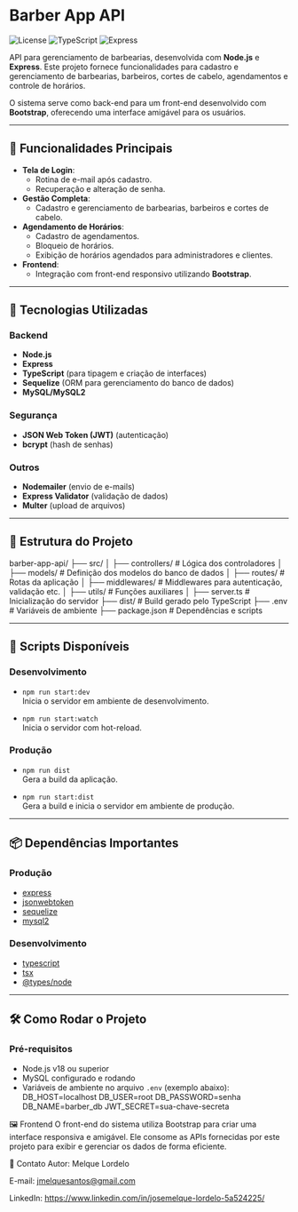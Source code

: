 # Barber App API

![License](https://img.shields.io/badge/license-ISC-blue)
![TypeScript](https://img.shields.io/badge/-TypeScript-blue)
![Express](https://img.shields.io/badge/-Express.js-green)

API para gerenciamento de barbearias, desenvolvida com **Node.js** e **Express**. Este projeto fornece funcionalidades para cadastro e gerenciamento de barbearias, barbeiros, cortes de cabelo, agendamentos e controle de horários.  

O sistema serve como back-end para um front-end desenvolvido com **Bootstrap**, oferecendo uma interface amigável para os usuários.

---

## 🔑 Funcionalidades Principais

- **Tela de Login**:
  - Rotina de e-mail após cadastro.
  - Recuperação e alteração de senha.
- **Gestão Completa**:
  - Cadastro e gerenciamento de barbearias, barbeiros e cortes de cabelo.
- **Agendamento de Horários**:
  - Cadastro de agendamentos.
  - Bloqueio de horários.
  - Exibição de horários agendados para administradores e clientes.
- **Frontend**:
  - Integração com front-end responsivo utilizando **Bootstrap**.

---

## 🚀 Tecnologias Utilizadas

### Backend
- **Node.js**
- **Express**
- **TypeScript** (para tipagem e criação de interfaces)
- **Sequelize** (ORM para gerenciamento do banco de dados)
- **MySQL/MySQL2**

### Segurança
- **JSON Web Token (JWT)** (autenticação)
- **bcrypt** (hash de senhas)

### Outros
- **Nodemailer** (envio de e-mails)
- **Express Validator** (validação de dados)
- **Multer** (upload de arquivos)

---

## 📂 Estrutura do Projeto

barber-app-api/ ├── src/ │ ├── controllers/ # Lógica dos controladores │ ├── models/ # Definição dos modelos do banco de dados │ ├── routes/ # Rotas da aplicação │ ├── middlewares/ # Middlewares para autenticação, validação etc. │ ├── utils/ # Funções auxiliares │ ├── server.ts # Inicialização do servidor ├── dist/ # Build gerado pelo TypeScript ├── .env # Variáveis de ambiente ├── package.json # Dependências e scripts


---

## 📜 Scripts Disponíveis

### Desenvolvimento
- `npm run start:dev`  
  Inicia o servidor em ambiente de desenvolvimento.
  
- `npm run start:watch`  
  Inicia o servidor com hot-reload.

### Produção
- `npm run dist`  
  Gera a build da aplicação.
  
- `npm run start:dist`  
  Gera a build e inicia o servidor em ambiente de produção.

---

## 📦 Dependências Importantes

### Produção
- [express](https://expressjs.com/)
- [jsonwebtoken](https://github.com/auth0/node-jsonwebtoken)
- [sequelize](https://sequelize.org/)
- [mysql2](https://github.com/sidorares/node-mysql2)

### Desenvolvimento
- [typescript](https://www.typescriptlang.org/)
- [tsx](https://github.com/esbuild-kit/tsx)
- [@types/node](https://www.npmjs.com/package/@types/node)

---

## 🛠️ Como Rodar o Projeto

### Pré-requisitos
- Node.js v18 ou superior
- MySQL configurado e rodando
- Variáveis de ambiente no arquivo `.env` (exemplo abaixo):
DB_HOST=localhost DB_USER=root DB_PASSWORD=senha DB_NAME=barber_db JWT_SECRET=sua-chave-secreta

🖼️ Frontend
O front-end do sistema utiliza Bootstrap para criar uma interface responsiva e amigável. Ele consome as APIs fornecidas por este projeto para exibir e gerenciar os dados de forma eficiente.

📧 Contato
Autor: Melque Lordelo

E-mail: jmelquesantos@gmail.com

LinkedIn: https://www.linkedin.com/in/josemelque-lordelo-5a524225/
